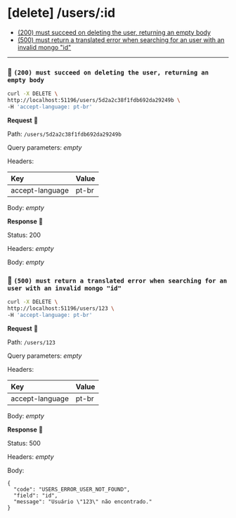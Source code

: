 # [delete] /users/:id

* [(200) must succeed on deleting the user, returning an empty body](#2ad51d5aa8)
* [(500) must return a translated error when searching for an user with an invalid mongo "id"](#c2363a9bad)

---

### :chicken: `(200) must succeed on deleting the user, returning an empty body` <a name="2ad51d5aa8"></a>

```sh
curl -X DELETE \
http://localhost:51196/users/5d2a2c38f1fdb692da29249b \
-H 'accept-language: pt-br'
```

**Request** :egg:

Path: `/users/5d2a2c38f1fdb692da29249b`

Query parameters: _empty_

Headers: 

| Key | Value |
| :--- | :--- |
| accept-language | pt-br |

Body: _empty_

**Response** :hatching_chick:

Status: 200

Headers: _empty_

Body: _empty_

### :chicken: `(500) must return a translated error when searching for an user with an invalid mongo "id"` <a name="c2363a9bad"></a>

```sh
curl -X DELETE \
http://localhost:51196/users/123 \
-H 'accept-language: pt-br'
```

**Request** :egg:

Path: `/users/123`

Query parameters: _empty_

Headers: 

| Key | Value |
| :--- | :--- |
| accept-language | pt-br |

Body: _empty_

**Response** :hatching_chick:

Status: 500

Headers: _empty_

Body: 

```
{
  "code": "USERS_ERROR_USER_NOT_FOUND",
  "field": "id",
  "message": "Usuário \"123\" não encontrado."
}
```
